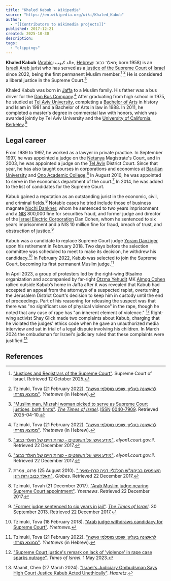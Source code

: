 ```yaml
---
title: "Khaled Kabub - Wikipedia"
source: "https://en.wikipedia.org/wiki/Khaled_Kabub"
author:
  - "[[Contributors to Wikimedia projects]]"
published: 2017-12-21
created: 2025-10-30
description:
tags:
  - "clippings"
---
```

**Khaled Kabub** ([Arabic](https://en.wikipedia.org/wiki/Arabic_language "Arabic language"): خالد كبوب, [Hebrew](https://en.wikipedia.org/wiki/Hebrew_language "Hebrew language"): חאלד כבוב; born 1958) is an [Israeli Arab](https://en.wikipedia.org/wiki/Arab_citizens_of_Israel "Arab citizens of Israel") jurist who has served as a [justice of the Supreme Court of Israel](https://en.wikipedia.org/wiki/Justice_of_the_Supreme_Court_of_Israel "Justice of the Supreme Court of Israel") since 2022, being the first permanent Muslim member.[^1] [^2] He is considered a liberal justice in the Supreme Court.[^3]

Khaled Kabub was born in [Jaffa](https://en.wikipedia.org/wiki/Jaffa "Jaffa") to a Muslim family. His father was a bus driver for the [Dan Bus Company](https://en.wikipedia.org/wiki/Dan_Bus_Company "Dan Bus Company").[^2] After graduating from high school in 1975, he studied at [Tel Aviv University](https://en.wikipedia.org/wiki/Tel_Aviv_University "Tel Aviv University"), completing a [Bachelor of Arts](https://en.wikipedia.org/wiki/Bachelor_of_Arts "Bachelor of Arts") in history and Islam in 1981 and a Bachelor of Arts in law in 1988. In 2011, he completed a master's degree in commercial law with honors, which was awarded jointly by Tel Aviv University and the [University of California, Berkeley](https://en.wikipedia.org/wiki/University_of_California,_Berkeley "University of California, Berkeley").[^4]

## Legal career

From 1989 to 1997, he worked as a lawyer in private practice. In September 1997, he was appointed a judge on the [Netanya](https://en.wikipedia.org/wiki/Netanya "Netanya") Magistrate's Court, and in 2003, he was appointed a judge on the [Tel Aviv](https://en.wikipedia.org/wiki/Tel_Aviv "Tel Aviv") District Court. Since that year, he has also taught courses in corporations and economics at [Bar-Ilan University](https://en.wikipedia.org/wiki/Bar-Ilan_University "Bar-Ilan University") and [Ono Academic College](https://en.wikipedia.org/wiki/Ono_Academic_College "Ono Academic College").[^4] In August 2010, he was appointed to serve in the economics department of the court.[^5] In 2014, he was added to the list of candidates for the Supreme Court.

Kabub gained a reputation as an outstanding jurist in the economic, civil, and criminal fields.[^6] Notable cases he tried include those of business magnate [Nochi Dankner](https://en.wikipedia.org/wiki/Nochi_Dankner "Nochi Dankner"), whom he sentenced to two years imprisonment and a [NIS](https://en.wikipedia.org/wiki/New_Israeli_shekel "New Israeli shekel") 800,000 fine for securities fraud, and former judge and director of the [Israel Electric Corporation](https://en.wikipedia.org/wiki/Israel_Electric_Corporation "Israel Electric Corporation") Dan Cohen, whom he sentenced to six years imprisonment and a NIS 10 million fine for fraud, breach of trust, and obstruction of justice.[^7]

Kabub was a candidate to replace Supreme Court judge [Yoram Danziger](https://en.wikipedia.org/wiki/Yoram_Danziger "Yoram Danziger") upon his retirement in February 2018. Two days before the selection committee was scheduled to meet to make its decision, he withdrew his candidacy.[^8] In February 2022, Kabub was selected to join the Supreme Court, becoming its first permanent Muslim judge.[^2]

In April 2023, a group of protesters led by the right-wing Btsalmo organization and accompanied by far-right [Otzma Yehudit](https://en.wikipedia.org/wiki/Otzma_Yehudit "Otzma Yehudit") MK [Almog Cohen](https://en.wikipedia.org/wiki/Almog_Cohen_\(politician\) "Almog Cohen (politician)") rallied outside Kabub’s home in Jaffa after it was revealed that Kabub had accepted an appeal from the attorneys of a suspected rapist, overturning the Jerusalem District Court's decision to keep him in custody until the end of proceedings. Part of his reasoning for releasing the suspect was that there was "no significant use of physical violence" in the rape, though he noted that any case of rape has "an inherent element of violence." [^9] Right-wing activist Shay Glick made two complaints about Kabub, charging that he violated the judges' ethics code when he gave an unauthorized media interview and sat in trial of a legal dispute involving his children. In March 2024 the ombudsman for Israel's judiciary ruled that these complaints were justified.[^10]

## References

[^1]: ["Justices and Registrars of the Supreme Court"](https://supreme.court.gov.il/sites/en/Pages/Justices.aspx). Supreme Court of Israel. Retrieved 12 October 2025.

[^2]: Tzimuki, Tova (21 February 2022). ["לראשונה בעליון: שופט מוסלמי ואישה ממוצא מזרחי"](https://www.ynet.co.il/news/article/bjaeol11g5). *Ynetnews* (in Hebrew).

[^3]: ["Muslim man, Mizrahi woman picked to serve as Supreme Court justices, both firsts"](https://www.timesofisrael.com/muslim-man-mizrahi-woman-picked-to-serve-as-supreme-court-justices-both-firsts/). *[The Times of Israel](https://en.wikipedia.org/wiki/The_Times_of_Israel "The Times of Israel")*. [ISSN](https://en.wikipedia.org/wiki/ISSN_\(identifier\) "ISSN (identifier)") [0040-7909](https://search.worldcat.org/issn/0040-7909). Retrieved 2025-04-10.

[^4]: ["מידע אישי על השופטים - קורות חיים של חאלד כבוב"](http://elyon1.court.gov.il/heb/cv/fe_html_out/judges/k_hayim/164351132.htm). *elyon1.court.gov.il*. Retrieved 22 December 2017.

[^5]: פרנט, צמרת (25 August 2010). ["השופטים בביהמ"ש הכלכלי: דניה קרת-מאיר, חאלד כבוב ורות רונן"](http://www.globes.co.il/news/article.aspx?fbdid=1000584119). *Globes*. Retrieved 22 December 2017.

[^6]: Tzimuki, Tovah (21 December 2017). ["Arab Muslim judge nearing Supreme Court appointment"](https://www.ynetnews.com/articles/0,7340,L-5060288,00.html). *Ynetnews*. Retrieved 22 December 2017.

[^7]: ["Former judge sentenced to six years in jail"](https://www.timesofisrael.com/former-judge-sentenced-to-six-years-in-jail/). *[The Times of Israel](https://en.wikipedia.org/wiki/The_Times_of_Israel "The Times of Israel")*. 30 September 2013. Retrieved 22 December 2017.

[^8]: Tzimuki, Tova (18 February 2018). ["Arab judge withdraws candidacy for Supreme Court"](https://www.ynetnews.com/articles/0,7340,L-5120228,00.html). *Ynetnews*.

[^9]: ["Supreme Court justice's remark on lack of 'violence' in rape case sparks outrage"](https://www.timesofisrael.com/supreme-court-justices-remark-on-lack-of-violence-in-rape-case-sparks-outrage/). *Times of Israel*. 1 May 2023.

[^10]: Maanit, Chen (27 March 2024). ["Israel's Judiciary Ombudsman Says High Court Justice Kabub Acted Unethically"](https://www.haaretz.com/israel-news/2024-03-27/ty-article/.premium/israels-judiciary-ombudsman-says-high-court-justice-kabub-acted-unethically/0000018e-816f-df27-adee-a7ff198c0000). *Haaretz*.